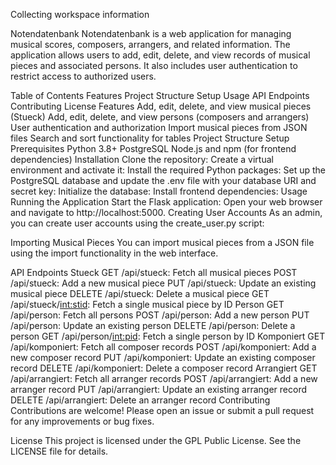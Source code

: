 Collecting workspace information

Notendatenbank
Notendatenbank is a web application for managing musical scores, composers, arrangers, and related information. The application allows users to add, edit, delete, and view records of musical pieces and associated persons. It also includes user authentication to restrict access to authorized users.

Table of Contents
Features
Project Structure
Setup
Usage
API Endpoints
Contributing
License
Features
Add, edit, delete, and view musical pieces (Stueck)
Add, edit, delete, and view persons (composers and arrangers)
User authentication and authorization
Import musical pieces from JSON files
Search and sort functionality for tables
Project Structure
Setup
Prerequisites
Python 3.8+
PostgreSQL
Node.js and npm (for frontend dependencies)
Installation
Clone the repository:
Create a virtual environment and activate it:
Install the required Python packages:
Set up the PostgreSQL database and update the .env file with your database URI and secret key:
Initialize the database:
Install frontend dependencies:
Usage
Running the Application
Start the Flask application:
Open your web browser and navigate to http://localhost:5000.
Creating User Accounts
As an admin, you can create user accounts using the create_user.py script:

Importing Musical Pieces
You can import musical pieces from a JSON file using the import functionality in the web interface.

API Endpoints
Stueck
GET /api/stueck: Fetch all musical pieces
POST /api/stueck: Add a new musical piece
PUT /api/stueck: Update an existing musical piece
DELETE /api/stueck: Delete a musical piece
GET /api/stueck/<int:stid>: Fetch a single musical piece by ID
Person
GET /api/person: Fetch all persons
POST /api/person: Add a new person
PUT /api/person: Update an existing person
DELETE /api/person: Delete a person
GET /api/person/<int:pid>: Fetch a single person by ID
Komponiert
GET /api/komponiert: Fetch all composer records
POST /api/komponiert: Add a new composer record
PUT /api/komponiert: Update an existing composer record
DELETE /api/komponiert: Delete a composer record
Arrangiert
GET /api/arrangiert: Fetch all arranger records
POST /api/arrangiert: Add a new arranger record
PUT /api/arrangiert: Update an existing arranger record
DELETE /api/arrangiert: Delete an arranger record
Contributing
Contributions are welcome! Please open an issue or submit a pull request for any improvements or bug fixes.

License
This project is licensed under the GPL Public License. See the LICENSE file for details.
